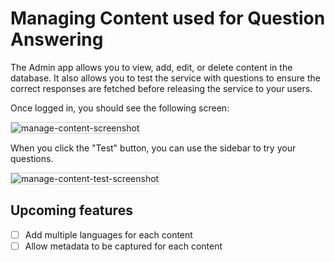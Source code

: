 # Managing Content used for Question Answering

The Admin app allows you to view, add, edit, or delete content in the database. It also allows you to test the service
with questions to ensure the correct responses are fetched before releasing the service to your users.

Once logged in, you should see the following screen:

<img src="../manage-content-screenshot.png" alt="manage-content-screenshot" style="border: 1px solid  lightgray;">

When you click the "Test" button, you can use the sidebar to try your questions.

<img src="../manage-content-test-screenshot.png" alt="manage-content-test-screenshot" style="border: 1px solid  lightgray;">

## Upcoming features

- [ ] Add multiple languages for each content
- [ ] Allow metadata to be captured for each content
